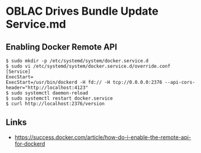 # OBLAC Drives Bundle Update Service.md

## Enabling Docker Remote API

    $ sudo mkdir -p /etc/systemd/system/docker.service.d
    $ sudo vi /etc/systemd/system/docker.service.d/override.conf
    [Service]
    ExecStart=
    ExecStart=/usr/bin/dockerd -H fd:// -H tcp://0.0.0.0:2376 --api-cors-header="http://localhost:4123"
    $ sudo systemctl daemon-reload
    $ sudo systemctl restart docker.service
    $ curl http://localhost:2376/version

## Links

- https://success.docker.com/article/how-do-i-enable-the-remote-api-for-dockerd
